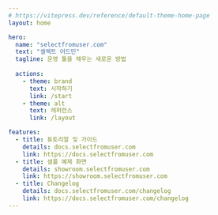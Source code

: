 ```yaml
---
# https://vitepress.dev/reference/default-theme-home-page
layout: home

hero:
  name: "selectfromuser.com"
  text: "셀렉트 어드민"
  tagline: 운영 툴을 채우는 새로운 방법
  
  actions:
    - theme: brand
      text: 시작하기
      link: /start
    - theme: alt
      text: 레퍼런스
      link: /layout

features:
  - title: 튜토리얼 및 가이드
    details: docs.selectfromuser.com
    link: https://docs.selectfromuser.com
  - title: 샘플 예제 화면
    details: showroom.selectfromuser.com
    link: https://showroom.selectfromuser.com
  - title: Changelog
    details: docs.selectfromuser.com/changelog
    link: https://docs.selectfromuser.com/changelog
---
```


